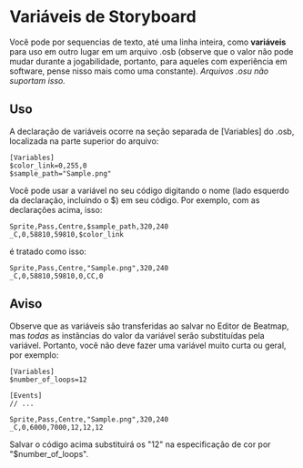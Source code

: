 # Variáveis de Storyboard

Você pode por sequencias de texto, até uma linha inteira, como **variáveis** para uso em outro lugar em um arquivo .osb (observe que o valor não pode mudar durante a jogabilidade, portanto, para aqueles com experiência em software, pense nisso mais como uma constante). *Arquivos .osu não suportam isso.*

## Uso

A declaração de variáveis ocorre na seção separada de \[Variables\] do .osb, localizada na parte superior do arquivo:

```
[Variables]
$color_link=0,255,0
$sample_path="Sample.png"
```

Você pode usar a variável no seu código digitando o nome (lado esquerdo da declaração, incluindo o $) em seu código. Por exemplo, com as declarações acima, isso:

```
Sprite,Pass,Centre,$sample_path,320,240
_C,0,58810,59810,$color_link
```

é tratado como isso:

```
Sprite,Pass,Centre,"Sample.png",320,240
_C,0,58810,59810,0,CC,0
```

## Aviso

Observe que as variáveis são transferidas ao salvar no Editor de Beatmap, mas *todas* as instâncias do valor da variável serão substituídas pela variável. Portanto, você não deve fazer uma variável muito curta ou geral, por exemplo:

```
[Variables]
$number_of_loops=12

[Events]
// ...

Sprite,Pass,Centre,"Sample.png",320,240
_C,0,6000,7000,12,12,12
```

Salvar o código acima substituirá os "12" na especificação de cor por "$number_of_loops".
